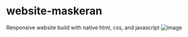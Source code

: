 # website-maskeran
Renponsive website build with native html, css, and javascript
![image](https://user-images.githubusercontent.com/85951512/147626283-3395a225-41f0-4006-a580-35be8e1f6982.png)
